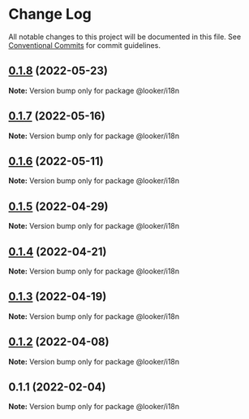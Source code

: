 # Change Log

All notable changes to this project will be documented in this file.
See [Conventional Commits](https://conventionalcommits.org) for commit guidelines.

## [0.1.8](https://github.com/looker-open-source/components/compare/@looker/i18n@0.1.7...@looker/i18n@0.1.8) (2022-05-23)

**Note:** Version bump only for package @looker/i18n





## [0.1.7](https://github.com/looker-open-source/components/compare/@looker/i18n@0.1.6...@looker/i18n@0.1.7) (2022-05-16)

**Note:** Version bump only for package @looker/i18n





## [0.1.6](https://github.com/looker-open-source/components/compare/@looker/i18n@0.1.5...@looker/i18n@0.1.6) (2022-05-11)

**Note:** Version bump only for package @looker/i18n





## [0.1.5](https://github.com/looker-open-source/components/compare/@looker/i18n@0.1.4...@looker/i18n@0.1.5) (2022-04-29)

**Note:** Version bump only for package @looker/i18n





## [0.1.4](https://github.com/looker-open-source/components/compare/@looker/i18n@0.1.3...@looker/i18n@0.1.4) (2022-04-21)

**Note:** Version bump only for package @looker/i18n





## [0.1.3](https://github.com/looker-open-source/components/compare/@looker/i18n@0.1.2...@looker/i18n@0.1.3) (2022-04-19)

**Note:** Version bump only for package @looker/i18n





## [0.1.2](https://github.com/looker-open-source/components/compare/@looker/i18n@0.1.1...@looker/i18n@0.1.2) (2022-04-08)

**Note:** Version bump only for package @looker/i18n





## 0.1.1 (2022-02-04)

**Note:** Version bump only for package @looker/i18n